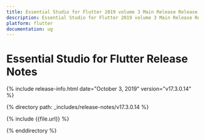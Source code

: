 ```yaml
---
title: Essential Studio for Flutter 2019 volume 3 Main Release Release Notes  
description: Essential Studio for Flutter 2019 volume 3 Main Release Release Notes  
platform: flutter
documentation: ug
---
```


# Essential Studio for Flutter  Release Notes  

{% include release-info.html date="October 3, 2019"  version="v17.3.0.14" %} 


{% directory path: _includes/release-notes/v17.3.0.14 %}

{% include {{file.url}} %}

{% enddirectory %}